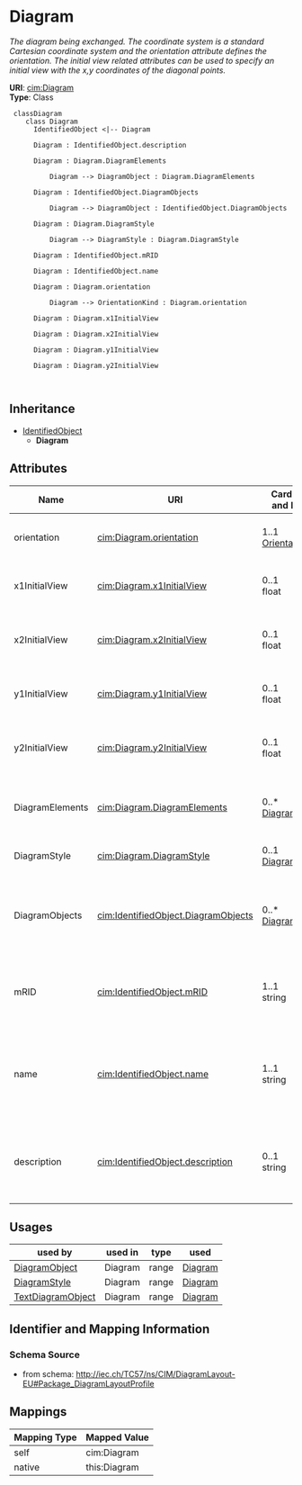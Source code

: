 # Diagram


_The diagram being exchanged. The coordinate system is a standard Cartesian coordinate system and the orientation attribute defines the orientation. The initial view related attributes can be used to specify an initial view with the x,y coordinates of the diagonal points._





**URI**: [cim:Diagram](http://iec.ch/TC57/CIM100#Diagram)<br />
**Type**: Class




```mermaid
 classDiagram
    class Diagram
      IdentifiedObject <|-- Diagram
      
      Diagram : IdentifiedObject.description
        
      Diagram : Diagram.DiagramElements
        
          Diagram --> DiagramObject : Diagram.DiagramElements
        
      Diagram : IdentifiedObject.DiagramObjects
        
          Diagram --> DiagramObject : IdentifiedObject.DiagramObjects
        
      Diagram : Diagram.DiagramStyle
        
          Diagram --> DiagramStyle : Diagram.DiagramStyle
        
      Diagram : IdentifiedObject.mRID
        
      Diagram : IdentifiedObject.name
        
      Diagram : Diagram.orientation
        
          Diagram --> OrientationKind : Diagram.orientation
        
      Diagram : Diagram.x1InitialView
        
      Diagram : Diagram.x2InitialView
        
      Diagram : Diagram.y1InitialView
        
      Diagram : Diagram.y2InitialView
        
      
```





## Inheritance
* [IdentifiedObject](IdentifiedObject.md)
    * **Diagram**



## Attributes


| Name | URI | Cardinality and Range | Description | Inheritance |
| ---  | --- | --- | --- | --- |
| orientation | [cim:Diagram.orientation](http://iec.ch/TC57/CIM100#Diagram.orientation) | 1..1 <br />  [OrientationKind](OrientationKind.md)  | Coordinate system orientation of the diagram | direct |
| x1InitialView | [cim:Diagram.x1InitialView](http://iec.ch/TC57/CIM100#Diagram.x1InitialView) | 0..1 <br />  float  | X coordinate of the first corner of the initial view | direct |
| x2InitialView | [cim:Diagram.x2InitialView](http://iec.ch/TC57/CIM100#Diagram.x2InitialView) | 0..1 <br />  float  | X coordinate of the second corner of the initial view | direct |
| y1InitialView | [cim:Diagram.y1InitialView](http://iec.ch/TC57/CIM100#Diagram.y1InitialView) | 0..1 <br />  float  | Y coordinate of the first corner of the initial view | direct |
| y2InitialView | [cim:Diagram.y2InitialView](http://iec.ch/TC57/CIM100#Diagram.y2InitialView) | 0..1 <br />  float  | Y coordinate of the second corner of the initial view | direct |
| DiagramElements | [cim:Diagram.DiagramElements](http://iec.ch/TC57/CIM100#Diagram.DiagramElements) | 0..* <br />  [DiagramObject](DiagramObject.md)  | A diagram is made up of multiple diagram objects | direct |
| DiagramStyle | [cim:Diagram.DiagramStyle](http://iec.ch/TC57/CIM100#Diagram.DiagramStyle) | 0..1 <br />  [DiagramStyle](DiagramStyle.md)  | A Diagram may have a DiagramStyle | direct |
| DiagramObjects | [cim:IdentifiedObject.DiagramObjects](http://iec.ch/TC57/CIM100#IdentifiedObject.DiagramObjects) | 0..* <br />  [DiagramObject](DiagramObject.md)  | The diagram objects that are associated with the domain object | [IdentifiedObject](IdentifiedObject.md) |
| mRID | [cim:IdentifiedObject.mRID](http://iec.ch/TC57/CIM100#IdentifiedObject.mRID) | 1..1 <br />  string  | Master resource identifier issued by a model authority | [IdentifiedObject](IdentifiedObject.md) |
| name | [cim:IdentifiedObject.name](http://iec.ch/TC57/CIM100#IdentifiedObject.name) | 1..1 <br />  string  | The name is any free human readable and possibly non unique text naming the o... | [IdentifiedObject](IdentifiedObject.md) |
| description | [cim:IdentifiedObject.description](http://iec.ch/TC57/CIM100#IdentifiedObject.description) | 0..1 <br />  string  | The description is a free human readable text describing or naming the object | [IdentifiedObject](IdentifiedObject.md) |





## Usages

| used by | used in | type | used |
| ---  | --- | --- | --- |
| [DiagramObject](DiagramObject.md) | Diagram | range | [Diagram](Diagram.md) |
| [DiagramStyle](DiagramStyle.md) | Diagram | range | [Diagram](Diagram.md) |
| [TextDiagramObject](TextDiagramObject.md) | Diagram | range | [Diagram](Diagram.md) |






## Identifier and Mapping Information







### Schema Source


* from schema: http://iec.ch/TC57/ns/CIM/DiagramLayout-EU#Package_DiagramLayoutProfile





## Mappings

| Mapping Type | Mapped Value |
| ---  | ---  |
| self | cim:Diagram |
| native | this:Diagram |




